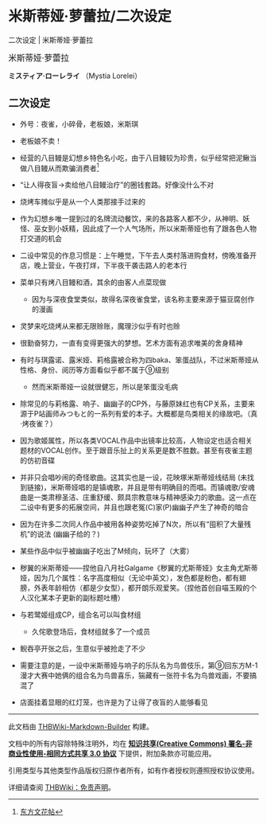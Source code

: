 # 米斯蒂娅·萝蕾拉/二次设定

<!-- source html: G:\repos\THBWiki-Markdown-Builder\THBWikiMarkdown\Temp\main\9\94\ns0%3A%E7%B1%B3%E6%96%AF%E8%92%82%E5%A8%85%C2%B7%E8%90%9D%E8%95%BE%E6%8B%89%2F%E4%BA%8C%E6%AC%A1%E8%AE%BE%E5%AE%9A.html -->

二次设定 | 米斯蒂娅·萝蕾拉

  
<big>米斯蒂娅·萝蕾拉</big>  

 **ミスティア·ローレライ** （Mystia Lorelei）
  


## 二次设定
- 外号：夜雀，小碎骨，老板娘，米斯琪
- 老板娘不卖！
- 经营的八目鳗是幻想乡特色名小吃，由于八目鳗较为珍贵，似乎经常把泥鳅当做八目鳗从而欺骗消费者[^cite_note-1]
- “让人得夜盲→卖给他八目鳗治疗”的圈钱套路。好像没什么不对
- 烧烤车摊似乎是从一个人类那接手过来的
- 作为幻想乡唯一提到过的名牌流动餐饮，来的各路客人都不少，从神明、妖怪、巫女到小妖精，因此成了一个人气场所，所以米斯蒂娅也有了跟各色人物打交道的机会
- 二设中常见的作息习惯是：上午睡觉，下午去人类村落进购食材，傍晚准备开店，晚上营业，午夜打烊，下半夜干袭击路人的老本行
- 菜单只有烤八目鳗和酒，其余的由客人点菜现做
  - 因为与深夜食堂类似，故得名深夜雀食堂，该名称主要来源于猫豆腐创作的漫画

- 灵梦来吃烧烤从来都无限赊账，魔理沙似乎有时也赊
- 很勤奋努力，一直有变得更强大的梦想。艺术方面有追求唯美的舍身精神
- 有时与琪露诺、露米娅、莉格露被合称为四baka、笨蛋战队，不过米斯蒂娅从性格、身份、阅历等方面看似乎都不属于⑨级别
  - 然而米斯蒂娅一设就很健忘，所以是笨蛋没毛病

- 除常见的与莉格露、响子、幽幽子的CP外，与藤原妹红也有CP关系，主要来源于P站画师みつもと的一系列有爱的本子。大概都是鸟类相关的缘故吧。（真·烤夜雀？）
- 因为歌姬属性，所以各类VOCAL作品中出镜率比较高，人物设定也适合相关题材的VOCAL创作。至于跟音乐扯上的关系更是数不胜数。甚至有夜雀主题的仿初音碟
- 并非只会唱吵闹的奇怪歌曲。这其实也是一设，花映塚米斯蒂娅线结局 (未找到链接)，米斯蒂娅唱的是镇魂歌，并且是带有明确目的而唱。而镇魂歌/安魂曲是一类肃穆圣洁、庄重舒缓、颇具宗教意味与精神感染力的歌曲。这一点在二设中有更多的拓展空间，并且也跟老冤(C)家(P)幽幽子产生了神奇的暗合
- 因为在许多二次同人作品中被用各种姿势吃掉了N次，所以有“囤积了大量残机”的说法 (幽幽子给的？)
- 某些作品中似乎被幽幽子吃出了M倾向，玩坏了（大雾）
- 秽翼的米斯蒂娅——捏他自八月社Galgame《秽翼的尤斯蒂娅》女主角尤斯蒂娅，因为几个属性：名字高度相似（无论中英文），发色都是粉色，都有翅膀，外表年龄相仿（都是少女型），都开朗乐观爱笑。（捏他首创自喵玉殿的个人汉化某本子更新的副标题吐槽）
- 与若鹭姬组成CP，组合名可以叫食材组
  - 久侘歌登场后，食材组就多了一个成员

- 鲵吞亭开张之后，生意似乎被抢走了不少
- 需要注意的是，一设中米斯蒂娅与响子的乐队名为鸟兽伎乐，第⑨回东方M-1漫才大赛中她俩的组合名为鸟兽喜乐，猯藏有一张符卡名为鸟兽戏画，不要搞混了
- 店面挂着显眼的红灯笼，也许是为了让得了夜盲的人能够看见

[^cite_note-1]: [东方文花帖](./东方文花帖（书籍）-米斯蒂娅·萝蕾拉.md)





---

此文档由 [THBWiki-Markdown-Builder](https://github.com/Delsin-Yu/THBWiki-Markdown-Builder) 构建。

文档中的所有内容除特殊注明外，均在 [**知识共享(Creative Commons) 署名-非商业性使用-相同方式共享 3.0 协议**](https://creativecommons.org/licenses/by-sa/3.0/deed.zh-hans) 下提供，附加条款亦可能应用。

引用类型与其他类型作品版权归原作者所有，如有作者授权则遵照授权协议使用。

详细请查阅 [THBWiki：免责声明](https://thbwiki.cc/THBWiki:%E5%85%8D%E8%B4%A3%E5%A3%B0%E6%98%8E)。

